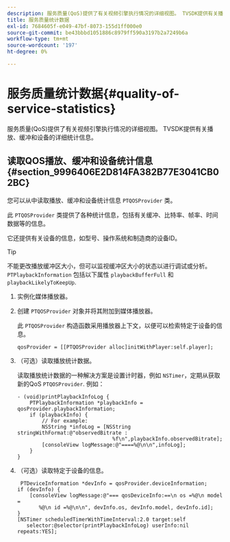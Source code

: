 ```yaml
---
description: 服务质量(QoS)提供了有关视频引擎执行情况的详细视图。 TVSDK提供有关播放、缓冲和设备的详细统计信息。
title: 服务质量统计数据
exl-id: 7684605f-e049-47bf-8073-155d1ff000e0
source-git-commit: be43bbbd1051886c8979ff590a3197b2a7249b6a
workflow-type: tm+mt
source-wordcount: '197'
ht-degree: 0%

---
```


# 服务质量统计数据{#quality-of-service-statistics}

服务质量(QoS)提供了有关视频引擎执行情况的详细视图。 TVSDK提供有关播放、缓冲和设备的详细统计信息。

## 读取QOS播放、缓冲和设备统计信息 {#section_9996406E2D814FA382B77E3041CB02BC}

您可以从中读取播放、缓冲和设备统计信息 `PTQOSProvider` 类。

此 `PTQOSProvider` 类提供了各种统计信息，包括有关缓冲、比特率、帧率、时间数据等的信息。

它还提供有关设备的信息，如型号、操作系统和制造商的设备ID。

>[!TIP]
>
>不能更改播放缓冲区大小，但可以监视缓冲区大小的状态以进行调试或分析。 `PTPlaybackInformation` 包括以下属性 `playbackBufferFull` 和 `playbackLikelyToKeepUp`.

1. 实例化媒体播放器。
1. 创建 `PTQOSProvider` 对象并将其附加到媒体播放器。

   此 `PTQOSProvider` 构造函数采用播放器上下文，以便可以检索特定于设备的信息。

   ```
   qosProvider = [[PTQOSProvider alloc]initWithPlayer:self.player]; 
   ```

1. （可选）读取播放统计数据。

   读取播放统计数据的一种解决方案是设置计时器，例如 `NSTimer`，定期从获取新的QoS `PTQOSProvider`. 例如：

   ```
   - (void)printPlaybackInfoLog { 
       PTPlaybackInformation *playbackInfo = qosProvider.playbackInformation;  
       if (playbackInfo) { 
           // For example: 
           NSString *infoLog = [NSString stringWithFormat:@"observedBitrate :  
                                  %f\n",playbackInfo.observedBitrate]; 
           [consoleView logMessage:@"====%@\n\n",infoLog]; 
       } 
   }
   ```

1. （可选）读取特定于设备的信息。

   ```
    PTDeviceInformation *devInfo = qosProvider.deviceInformation; 
   if (devInfo) { 
       [consoleView logMessage:@"=== qosDeviceInfo:==\n os =%@\n model =  
          %@\n id =%@\n\n", devInfo.os, devInfo.model, devInfo.id]; 
   } 
   [NSTimer scheduledTimerWithTimeInterval:2.0 target:self  
      selector:@selector(printPlaybackInfoLog) userInfo:nil repeats:YES];
   ```
